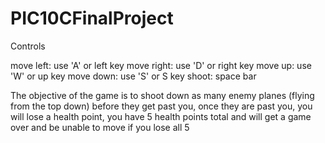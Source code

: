 # PIC10CFinalProject

Controls

move left: use 'A' or left key
move right: use 'D' or right key
move up: use 'W' or up key
move down: use 'S' or S key
shoot: space bar

The objective of the game is to shoot down as many enemy planes (flying from the top down) before they get past you, once they are past you, you will lose a health point, you have 5 health points total and will get a game over and be unable to move if you lose all 5
